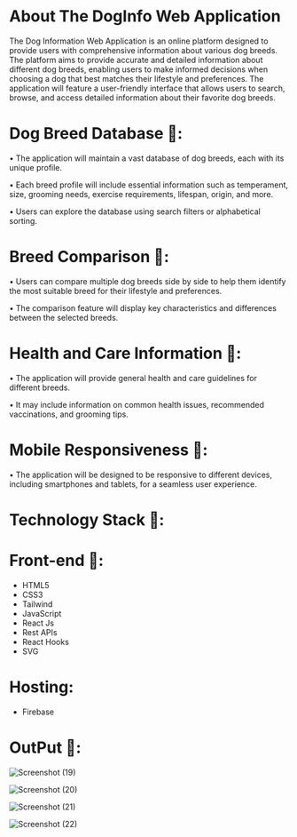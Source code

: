 # About The DogInfo Web Application

The Dog Information Web Application is an online platform designed to provide users with comprehensive information about various dog breeds. The platform aims to provide accurate and detailed information about different dog breeds, enabling users to make informed decisions when choosing a dog that best matches their lifestyle and preferences. The application will feature a user-friendly interface that allows users to search, browse, and access detailed information about their favorite dog breeds.

# Dog Breed Database 🍕:

• The application will maintain a vast database of dog breeds, each with its unique profile.

• Each breed profile will include essential information such as temperament, size, grooming needs, exercise requirements, lifespan, origin, and more.

• Users can explore the database using search filters or alphabetical sorting.

# Breed Comparison 🍟:

• Users can compare multiple dog breeds side by side to help them identify the most suitable breed for their lifestyle and preferences.

• The comparison feature will display key characteristics and differences between the selected breeds.

# Health and Care Information 🍳:

• The application will provide general health and care guidelines for different breeds.

• It may include information on common health issues, recommended vaccinations, and grooming tips.

# Mobile Responsiveness 🍧:

• The application will be designed to be responsive to different devices, including smartphones and tablets, for a seamless user experience.

# Technology Stack 🥩:

# Front-end 🍬: 

- HTML5
- CSS3
- Tailwind
- JavaScript
- React Js
- Rest APIs
- React Hooks
- SVG

# Hosting: 

- Firebase
# OutPut 🥠:

![Screenshot (19)](https://github.com/Ajeet090/Doginfo/assets/61498445/52f5afa2-2dc9-4454-95f9-eb8bd768b700)


![Screenshot (20)](https://github.com/Ajeet090/Doginfo/assets/61498445/4d52ca4c-960d-43e9-a268-ae9a42430b71)

![Screenshot (21)](https://github.com/Ajeet090/Doginfo/assets/61498445/f0ef5264-6ddf-4a5d-837d-202fb07c17b2)












![Screenshot (22)](https://github.com/Ajeet090/Doginfo/assets/61498445/b2290f7c-733f-42a8-9478-2e44fb5d9691)
